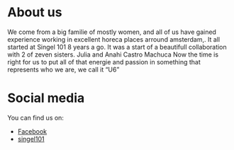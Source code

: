 # About us

We come from a big familie of mostly women, and all of us have gained experience working in excellent horeca places arround amsterdam,.
It all started at Singel 101 8 years a go. 
It was a start of a beautifull collaboration with 2 of zeven sisters.
Julia and Anahi Castro Machuca
Now the time is right for us to put all of that energie and passion in something that represents who we are, we call it “U6” 

# Social media

You can find us on:
- [Facebook](https://www.facebook.com/U6Cafe "Find us on Facebook")
- [singel101](https://www.singel101.nl)
